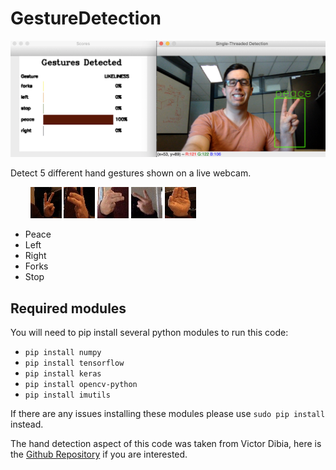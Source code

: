 # GestureDetection
![Detector In Action](/images/Detector.png)

Detect 5 different hand gestures shown on a live webcam.

&nbsp;&nbsp;&nbsp;&nbsp;&nbsp;&nbsp;&nbsp;&nbsp;![Peace Hand Sign](/images/peace.jpg) ![Left Hand Sign](/images/left.jpg) ![Right Hand Sign](/images/right.jpg) ![Forks Hand Sign](/images/forks.jpg) ![Stop Hand Sign](/images/stop.jpg) 

- Peace
- Left
- Right
- Forks 
- Stop

## Required modules

You will need to pip install several python modules to run this code: 
- `pip install numpy`
- `pip install tensorflow`
- `pip install keras`
- `pip install opencv-python`
- `pip install imutils` 

If there are any issues installing these modules please use `sudo pip install` instead. 

The hand detection aspect of this code was taken from Victor Dibia, here is the [Github Repository](https://github.com/victordibia/handtracking) if you are interested. 
